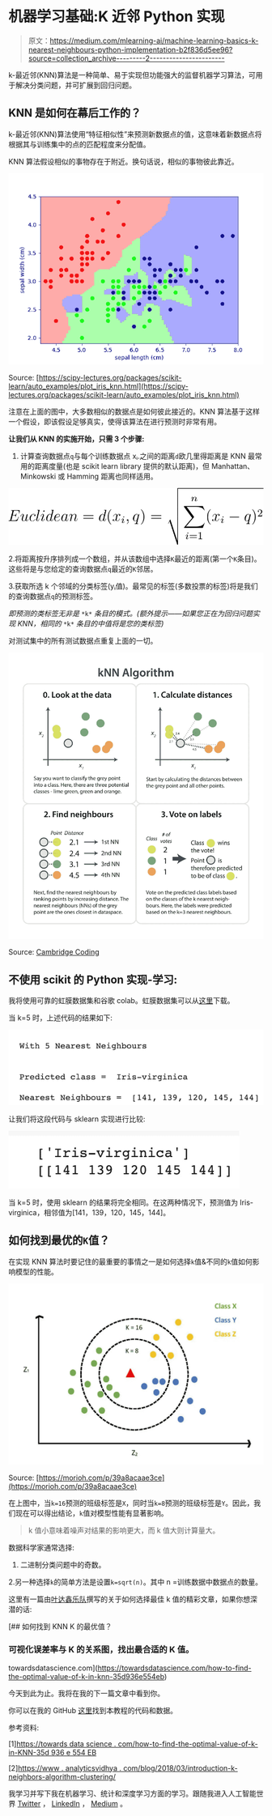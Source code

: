 # 机器学习基础:K 近邻 Python 实现

> 原文：<https://medium.com/mlearning-ai/machine-learning-basics-k-nearest-neighbours-python-implementation-b2f836d5ee96?source=collection_archive---------2----------------------->

k-最近邻(KNN)算法是一种简单、易于实现但功能强大的监督机器学习算法，可用于解决分类问题，并可扩展到回归问题。

## KNN 是如何在幕后工作的？

k-最近邻(KNN)算法使用“特征相似性”来预测新数据点的值，这意味着新数据点将根据其与训练集中的点的匹配程度来分配值。

KNN 算法假设相似的事物存在于附近。换句话说，相似的事物彼此靠近。

![](img/f03f0ac5829e635619fbe655fdfdb860.png)

Source: [https://scipy-lectures.org/packages/scikit-learn/auto_examples/plot_iris_knn.html](https://scipy-lectures.org/packages/scikit-learn/auto_examples/plot_iris_knn.html)

注意在上面的图中，大多数相似的数据点是如何彼此接近的。KNN 算法基于这样一个假设，即该假设足够真实，使得该算法在进行预测时非常有用。

**让我们从 KNN 的实施开始，只需 3 个步骤:**

1.  计算查询数据点`q`与每个训练数据点 xᵢ.之间的距离`d`欧几里得距离是 KNN 最常用的距离度量(也是 scikit learn library 提供的默认距离)，但 Manhattan、Minkowski 或 Hamming 距离也同样适用。

![](img/ae32c4831da98b3454f6ac98e6c19057.png)

2.将距离按升序排列成一个数组，并从该数组中选择`K`最近的距离(第一个`K`条目)。这些将是与您给定的查询数据点`q`最近的`K`邻居。

3.获取所选 k 个邻域的分类标签(yᵢ值)。最常见的标签(多数投票的标签)将是我们的查询数据点`q`的预测标签。

*即预测的类标签无非是* `*k*` *条目的模式。(额外提示——如果您正在为回归问题实现 KNN，相同的* `*k*` *条目的中值将是您的类标签)*

对测试集中的所有测试数据点重复上面的一切。

![](img/3d87b44efe371f17024e1cda0a95014b.png)

Source: [Cambridge Coding](https://cambridgecoding.wordpress.com/2016/01/16/machine-learning-under-the-hood-writing-your-own-k-nearest-neighbour-algorithm/)

## 不使用 scikit 的 Python 实现-学习:

我将使用可靠的虹膜数据集和谷歌 colab。虹膜数据集可以从[这里](https://archive.ics.uci.edu/ml/machine-learning-databases/iris/)下载。

当 k=5 时，上述代码的结果如下:

![](img/5c8af0c5627b610cb3755da32d61fd1d.png)

让我们将这段代码与 sklearn 实现进行比较:

![](img/28c466fea456fae63afbf903b25862a5.png)

当 k=5 时，使用 sklearn 的结果将完全相同。在这两种情况下，预测值为 Iris-virginica，相邻值为[141，139，120，145，144]。

## 如何找到最优的`K`值？

在实现 KNN 算法时要记住的最重要的事情之一是如何选择`k`值&不同的`k`值如何影响模型的性能。

![](img/c1c0a6fa48f01fe379efe6b1895a03e7.png)

Source: [https://morioh.com/p/39a8acaae3ce](https://morioh.com/p/39a8acaae3ce)

在上图中，当`k=16`预测的班级标签是`X`，同时当`k=8`预测的班级标签是`Y`。因此，我们现在可以得出结论，`k`值对模型性能有显著影响。

> k 值小意味着噪声对结果的影响更大，而 k 值大则计算量大。

数据科学家通常选择:

1.  二进制分类问题中的奇数。

2.另一种选择`k`的简单方法是设置`k=sqrt(n)`。其中 n =训练数据中数据点的数量。

这里有一篇由[叶达鑫乐队](https://medium.com/u/1d1372f34524?source=post_page-----b2f836d5ee96--------------------------------)撰写的关于如何选择最佳 k 值的精彩文章，如果你想深潜的话:

[](https://towardsdatascience.com/how-to-find-the-optimal-value-of-k-in-knn-35d936e554eb) [## 如何找到 KNN K 的最优值？

### 可视化误差率与 K 的关系图，找出最合适的 K 值。

towardsdatascience.com](https://towardsdatascience.com/how-to-find-the-optimal-value-of-k-in-knn-35d936e554eb) 

今天到此为止。我将在我的下一篇文章中看到你。

你可以在我的 GitHub [这里](https://github.com/sindhuseelam/knn-implementation)找到本教程的代码和数据。

参考资料:

[1][https://towards data science . com/how-to-find-the-optimal-value-of-k-in-KNN-35d 936 e 554 EB](https://towardsdatascience.com/how-to-find-the-optimal-value-of-k-in-knn-35d936e554eb)

[2][https://www . analyticsvidhya . com/blog/2018/03/introduction-k-neighbors-algorithm-clustering/](https://www.analyticsvidhya.com/blog/2018/03/introduction-k-neighbours-algorithm-clustering/)

我学习并写下我在机器学习、统计和深度学习方面的学习。跟随我进入人工智能世界 [Twitter](https://twitter.com/SindhuSeelam_) ， [LinkedIn](https://www.linkedin.com/in/sindhuseelam/) ， [Medium](https://sindhuseelam.medium.com/) 。